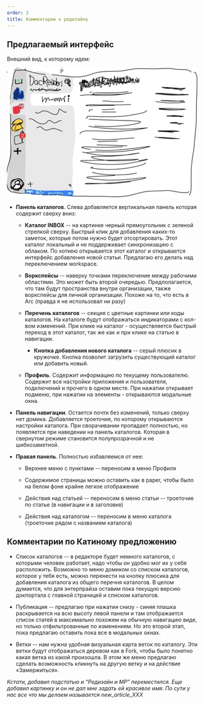 ```yaml
---
order: 2
title: Комментарии к редизайну
---
```


## Предлагаемый интерфейс

Внешний вид, к которому идем:

![](./new_article_0_0.png)

-  **Панель каталогов**. Слева добавляется вертикальная панель которая содержит сверху вниз:

   -  **Каталог INBOX** -- на картинке черный прямоугольник с зеленой стрелкой сверху. Быстрый клик для добавления каких-то заметок, которые потом нужно будет отсортировать. Этот каталог локальный и не поддерживает синхронизацию с облаком. По хоткею открывается этот каталог и открывается интерфейс добавления новой статьи. Предлагаю его делать над переключением workspace.

   -  **Воркспейсы** -- наверху точками переключение между рабочими областями. Это может быть второй очередью. Предполагается, что там будут пространства внутри организации, также воркспейсы для личной организации. Похоже на то, что есть в Arc (правда я не использовал ни разу)

   -  **Перечень каталогов** -- секция с цветные картинки или коды каталогов. На каталоге будут отображаться индикаторами с кол-вом изменений. При клике на каталог - осуществляется быстрый переход в этот каталог, так же как и при клике на статью в навигации.

      -  **Кнопка добавления нового каталога** -- серый плюсик в кружочке. Кнопка позволит загрузить существующий каталог или добавить новый.

   -  **Профиль**. Содержит информацию по текущему пользователю. Содержит все настройки приложения и пользователя, подключений и прочего в одном месте. При нажатии открывает подменю, при нажатии на элементы - открываются модальные окна.

-  **Панель навигации**. Остается почти без изменений, только сверху нет домика. Добавляется троеточие, по которому открываются настройки каталога. При сворачивании пропадает полностью, но появляется при наведении на панель каталогов. Которая в свернутом режиме становится полупрозрачной и не шибкозаметной.

-  **Правая панель**. Полностью избавляемся от нее:

   -  Верхнее меню с пунктами -- переносим в меню Профиля

   -  Содержимое страницы можно оставить как в paper, чтобы было на белом фоне крайне легкое отображение

   -  Действия над статьей -- переносим в меню статьи -- троеточие по статье (в навигации и в заголовке)

   -  Действия над каталогом -- переносим в меню каталога (троеточие рядом с названием каталога)

## Комментарии по Катиному предложению

-  Список каталогов -- в редакторе будет немного каталогов, с которыми человек работает, надо чтобы он удобно мог их у себя расположить. Возможно то меню домиком со списком каталогов, которое у тебя есть, можно перенести на кнопку плюсика для добавления каталога из общего перечня каталогов. В целом думается, что для энтерпрайза оставим пока текущую версию докпортала с главной страницей и списком каталогов.

-  Публикация -- предлагаю при нажатии снизу - синяя плашка раскрывается на всю высоту левой панели и там отображается список статей в максимально похожем на обычную навигацию виде, но только отфильтрованные по изменениям. Но это второй этап, пока предлагаю оставить пока все в модальных окнах.

-  Ветки -- нам нужна удобная визуальная карта веток по каталогу. Эти ветки будут отображаться деревом как в Fork, чтобы было понятно какая ветка из какой произошла. В этом же меню предлагаю сделать возможность кликнуть на другую ветку и на действие «Замержиться».

*Кстати, добавил подстатью и “Редизайн и МР” переместился. Еще добавил картинку и он не дал мне задать ей красивое имя. По сути у нас все что мы делаем называется new_article_XXX*